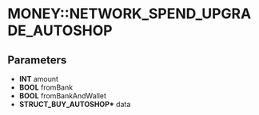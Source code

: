 # MONEY::NETWORK_SPEND_UPGRADE_AUTOSHOP

## Parameters
* **INT** amount
* **BOOL** fromBank
* **BOOL** fromBankAndWallet
* **STRUCT_BUY_AUTOSHOP\*** data